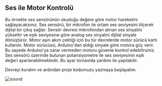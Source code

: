 ## Ses ile Motor Kontrolü

Bu örnekte ses sensörünün okuduğu değere göre motor hareketini sağlayacaksınız. Ses sensörü, bir mikrofon ile ortam ses seviyesini ölçerek dijital bir çıkış sağlar. Sensör devresi mikrofondan alınan ses sinyalini yükseltir ve eşik seviyesine göre analog ses sinyalini dijital sinyale dönüştürür.
Motor aşırı akım çektiği için bu tür devrelerde motor sürücü kartı kullanılır. Motor sürücüsü, Arduino'dan aldığı sinyale göre motora güç verir. Bu sayede Arduino'ya zarar vermeden motoru güvenle kontrol edebilirsiniz.
Ses sensörü üzerinde bulunan potansiyometre ile ses seviyesinin eşik değeri ayarlanabilmektedir. Bu ayar tornavida yardımı ile yapılabilir.


Devreyi kuralım ve ardından proje kodumuzu yazmaya başlayalım.

![sound](https://user-images.githubusercontent.com/111511331/191266510-b4533044-dbac-4793-a0cc-18a97d8194fe.png)
